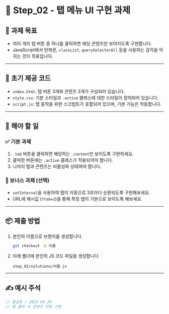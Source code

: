 # 🧪 Step_02 - 탭 메뉴 UI 구현 과제

## 🎯 과제 목표
- 여러 개의 탭 버튼 중 하나를 클릭하면 해당 콘텐츠만 보여지도록 구현합니다.
- JavaScript에서 반복문, `classList`, `querySelectorAll` 등을 사용하는 감각을 익히는 것이 목표입니다.

---

## 📁 초기 제공 코드
- `index.html`: 탭 버튼 3개와 콘텐츠 3개가 구성되어 있습니다.
- `style.css`: 기본 스타일과 `.active` 클래스에 대한 스타일이 정의되어 있습니다.
- `script.js`: 탭 동작을 위한 스크립트가 포함되어 있으며, 기본 기능은 작동합니다.

---

## 🧩 해야 할 일

### ✅ 기본 과제
1. `.tab` 버튼을 클릭하면 해당하는 `.content`만 보이도록 구현하세요.
2. 클릭한 버튼에는 `.active` 클래스가 적용되어야 합니다.
3. 나머지 탭과 콘텐츠는 비활성화 상태여야 합니다.

### 🌟 보너스 과제 (선택)
- `setInterval`을 사용하여 탭이 자동으로 3초마다 순환되도록 구현해보세요.
- URL에 해시값 (`?tab=2`)을 통해 특정 탭이 기본으로 보이도록 해보세요.

---

## 📦 제출 방법
1. 본인의 이름으로 브랜치를 생성합니다.
    ```bash
    git checkout -b 이름
    ```
2. 아래 폴더에 본인의 JS 코드 파일을 생성합니다.
    ```
    step_02/solutions/이름.js
    ```

---

## ✍️ 예시 주석
```js
// 홍길동 / 2025-05-28
// 탭 클릭 시 콘텐츠 전환 구현
